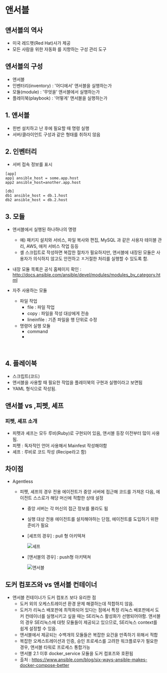 # 앤서블



## 앤서블의 역사

* 미국 레드햇(Red Hat)사가 제공
* 모든 사람을 위한 자동화 를 지향하는 구성 관리 도구



## 엔서블의 구성

* 앤서블
* 인벤터리(inventory) : '어디에서' 앤서블을 실행하는가
* 모듈(module) : '무엇을' 앤서블에서 실행하는가
* 플레이북(playbook) : '어떻게' 앤서블을 실행하는가



## 1. 앤서블

* 힌번 설치하고 난 후에 필요할 때 명령 실행
* 서버/클라이언트 구성과 같은 형태를 취하지 않음



## 2. 인벤터리

* 서버 접속 정보를 표시

~~~
[app]
app1 ansible_host = some.app.host
app2 ansible_host=another.app.host

[db]
db1 ansible_host = db.1.host
db2 ansible_host = db.2.host
~~~





## 3. 모듈

* 앤서블에서 실행된 하나하나의 명령

  * 예) 패키지 설치와 서비스, 파일 복사와 편집, MySQL 과 같은 사용자 테이블 관리, AWS, 애저 서비스 작업 등등
  * 셸 스크립트로 작성하면 복잡한 절차가 필요하지만, 앤서블에 내장된 모듈은 사용자가 의식하지 않고도 안전하고 ㅈ거절한 처리를 실행할 수 있도록 함.

* 내장 모듈 목록은 공식 홈페이지 확인 : http://docs.ansible.com/ansible/devel/modules/modules_by_category.html

* 자주 사용하는 모듈

  * 파일 작업
    * file : 파일 작업
    * copy : 파일을 작성 대상에게 전송
    * lineinfile : 기존 파일을 행 단위로 수정
  * 명령어 실행 모듈
    * command
    * ​

  ​

## 4. 플레이북

* 스크립트(코드)
* 앤서블을 사용할 때 필요한 작업을 플레이북의 구현과 실행이라고 보면됨
* YAML 형식으로 작성됨.



## 앤서블 vs ,피펫, 셰프

### 피펫, 셰프 소개

* 피펫과 셰프는 모두 루비(Ruby)로 구현되어 있음, 앤서블 등장 이전부터 많이 사용됨.
* 피펫 : 독자적인 언어 사용해서 Mainfest 작성해야함
* 셰프 : 루비로 코드 작성 (Recipe라고 함)

## 차이점 

* Agentless

  * 피펫, 셰프의 경우 전용 에이전트가 중앙 서버에 접근해 코드를 가져온 다음, 에이전트 스스로가 해당 머신에 적합한 상태 설정

    * 중앙 서버는 각 머신의 접근 정보를 몰라도 됨

    * 실행 대상 전용 에이전트를 설치해야하는 단점, 에이전트를 도입하기 위한 준비가 필요

    * [셰프의 경우] : pull 형 아키텍쳐

      ![셰프](https://static.wixstatic.com/media/06c82a_e828ad4a86b74bdaa30dec414c876350~mv2.png/v1/fill/w_580,h_256,al_c,lg_1/06c82a_e828ad4a86b74bdaa30dec414c876350~mv2.png)

    * [앤서블의 경우] : push형 아키텍쳐

      ![앤서블](https://d1cg27r99kkbpq.cloudfront.net/static/extra/43-ansible-multi-node-deployment-workflow.png)



## 도커 컴포즈와 vs 앤서블 컨테이너

* 앤서블 컨테이너가 도커 컴포즈 보다 유리한 점
  * 도커 외의 오케스트레이션 환경 문제 해결하는데 적합하지 않음.
  * 도커가 리눅스 배포판에 최적화되어 있다는 점에서 특정 리눅스 배포판에서 도커 컨테이너를 실행시키고 싶을 때는 SE리눅스 활성화가 선행되어야함. 앤서블의 경우 SE리눅스에 대헛 모듈들이 제공되고 있으므로, SE리눅스 context를 쉽게 설정할 수 있음.
  * 앤서블에서 제공되는 수백개의 모듈들은 복잡한 요건을 만족하기 위해서 적합
  * 복잡한 오케스트레이션과 인증, 승인 프로세스를 고려한 워크플로우가 필요한 경우, 앤서블 타워로 프로세스 통합가능
  * 앤서블 2.1 이후 docker_service 모듈을 도커 컴포즈와 호환됨
  * 출처 : https://www.ansible.com/blog/six-ways-ansible-makes-docker-compose-better
